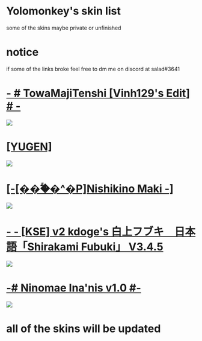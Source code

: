 # Yolomonkey's skin list
some of the skins maybe private or unfinished

# notice
if some of the links broke feel free to dm me on discord at salad#3641

# [- # TowaMajiTenshi [Vinh129's Edit] # -](https://drive.google.com/file/d/1zJNW17nBYZ9C9MIW9sVBnb3dJ0doUHrb/view?usp=sharing)
![](https://i.imgur.com/jATOE0r.png)

# [[YUGEN]](https://osuskins.net/skin/wEaMJGb)
![](https://osuskins.net/screenshots/wEaMJGb.jpg)


# [[-[���ؖ�^�P]Nishikino Maki -]](https://osuskins.net/skin/zkWbziA)
![](https://i.imgur.com/hCCraeE.png)

# [- - [KSE] v2 kdoge's 白上フブキ　日本語「Shirakami Fubuki」 V3.4.5](https://drive.google.com/file/d/1RHYEf-LQZaV8R5tT4tRapgd6ykoXvQNk/view)
![](https://i.imgur.com/hmCZC0G.png)

# [-# Ninomae Ina'nis v1.0 #-](https://www.mediafire.com/file/dl9a56qzzdx40o7/-%2523_Ninomae_Ina%2527nis_v1.0_%2523-.osk/file)
![](https://i.imgur.com/NfwHJqf.png)


# all of the skins will be updated
